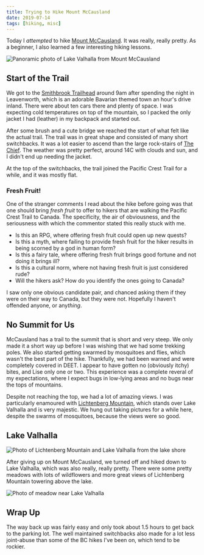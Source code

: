 ```yaml
---
title: Trying to Hike Mount McCausland
date: 2019-07-14
tags: [hiking, misc]
---
```


Today I *attempted* to hike [Mount McCausland](https://goo.gl/maps/qqBBq4TCKYXNRYZ78).
It was really, really pretty. As a beginner, I also learned a few interesting hiking lessons.

<!--more-->

<img
    alt="Panoramic photo of Lake Valhalla from Mount McCausland"
    src="{{site.baseurl}}/media/mccausland-pano.jpeg"
    title="Looking out over Lake Valhalla from Mt. McCausland"
/>

## Start of the Trail

We got to the [Smithbrook Trailhead](https://goo.gl/maps/zqyWVcxYFtXRGk3T6) around 9am
after spending the night in Leavenworth, which is an adorable Bavarian themed town an hour's drive
inland. There were about ten cars there and plenty of space. I was expecting cold temperatures on
top of the mountain, so I packed the only jacket I had (leather) in my backpack and started
out.

After some brush and a cute bridge we reached the start of what felt like the actual trail.
The trail was in great shape and consisted of many short switchbacks. It was a lot easier to
ascend than the large rock-stairs of [The Chief](https://goo.gl/maps/gWWKwBu5nEWqwaBk9).
The weather was pretty perfect, around 14C with clouds and sun, and I didn't
end up needing the jacket.

At the top of the switchbacks, the trail joined the Pacific Crest Trail for a while, and it was
mostly flat.

### Fresh Fruit!

One of the stranger comments I read about the hike before going was that one should bring
*fresh fruit* to offer to hikers that are walking the Pacific Crest Trail to Canada.
The specificity, the air of obviousness, and the seriousness with which the commentor stated
this really stuck with me.

- Is this an RPG, where offering fresh fruit could open up new quests?
- Is this a myth, where failing to provide fresh fruit for the hiker results in being scorned by
a god in human form?
- Is this a fairy tale, where offering fresh fruit brings good fortune and not doing it brings ill?
- Is this a cultural norm, where not having fresh fruit is just considered rude?
- Will the hikers ask? How do you identify the ones going to Canada?

I saw only one obvious candidate pair, and chanced asking them if they were on their way to Canada,
but they were not. Hopefully I haven't offended anyone, or any*thing*.

## No Summit for Us

McCausland has a trail to the summit that is short and very steep. We only made it a short way up
before I was wishing that we had some trekking poles. We also started getting swarmed by mosquitoes
and flies, which wasn't the best part of the hike. Thankfully, we had been warned and were
completely covered in DEET. I appear to have gotten no (obviously itchy) bites, and
Lise only one or two.
This experience was a complete reveral of my expectations, where I expect bugs in low-lying
areas and no bugs near the tops of mountains.

Despite not reaching the top, we had a lot of amazing views. I was particularly enamoured with
[Lichtenberg Mountain](https://goo.gl/maps/PzyPW8JJR3pvdvD88),
which stands over Lake Valhalla and is very majestic. We hung out taking pictures for a while
here, despite the swarms of mosquitoes, because the views were so good.

## Lake Valhalla

<img
    alt="Photo of Lichtenberg Mountain and Lake Valhalla from the lake shore"
    src="{{site.baseurl}}/media/lake-valhalla.jpeg"
    title="Lichtenberg Mountain towering over Lake Valhalla"
/>

After giving up on Mount McCausland, we turned off and hiked down to Lake Valhalla,
which was also really, really pretty. There were some pretty meadows with lots of
wildflowers and more great views of Lichtenberg Mountain towering above the lake.

<img
    alt="Photo of meadow near Lake Valhalla"
    src="{{site.baseurl}}/media/mccausland-meadow.jpeg"
    title="Rocky meadow near Lake Valhalla"
/>

## Wrap Up

The way back up was fairly easy and only took about 1.5 hours to get back to the
parking lot. The well maintained switchbacks also made for a lot less joint-abuse
than some of the BC hikes I've been on, which tend to be rockier.

